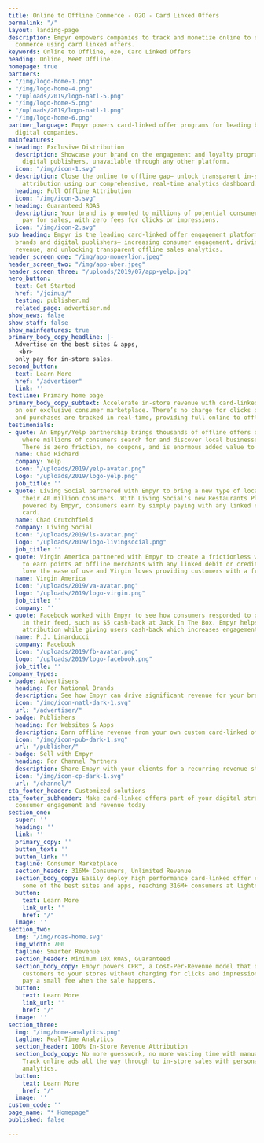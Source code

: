 ```yaml
---
title: Online to Offline Commerce - O2O - Card Linked Offers
permalink: "/"
layout: landing-page
description: Empyr empowers companies to track and monetize online to offline (o2o)
  commerce using card linked offers.
keywords: Online to Offline, o2o, Card Linked Offers
heading: Online, Meet Offline.
homepage: true
partners:
- "/img/logo-home-1.png"
- "/img/logo-home-4.png"
- "/uploads/2019/logo-natl-5.png"
- "/img/logo-home-5.png"
- "/uploads/2019/logo-natl-1.png"
- "/img/logo-home-6.png"
partner_language: Empyr powers card-linked offer programs for leading brands and top
  digital companies.
mainfeatures:
- heading: Exclusive Distribution
  description: Showcase your brand on the engagement and loyalty programs of leading
    digital publishers, unavailable through any other platform.
  icon: "/img/icon-1.svg"
- description: Close the online to offline gap– unlock transparent in-store sales
    attribution using our comprehensive, real-time analytics dashboard.
  heading: Full Offline Attribution
  icon: "/img/icon-3.svg"
- heading: Guaranteed ROAS
  description: Your brand is promoted to millions of potential consumers and you only
    pay for sales, with zero fees for clicks or impressions.
  icon: "/img/icon-2.svg"
sub_heading: Empyr is the leading card-linked offer engagement platform for national
  brands and digital publishers– increasing consumer engagement, driving guaranteed
  revenue, and unlocking transparent offline sales analytics.
header_screen_one: "/img/app-moneylion.jpeg"
header_screen_two: "/img/app-uber.jpeg"
header_screen_three: "/uploads/2019/07/app-yelp.jpg"
hero_button:
  text: Get Started
  href: "/joinus/"
  testing: publisher.md
  related_page: advertiser.md
show_news: false
show_staff: false
show_mainfeatures: true
primary_body_copy_headline: |-
  Advertise on the best sites & apps,
   <br>
  only pay for in-store sales.
second_button:
  text: Learn More
  href: "/advertiser"
  link: ''
textline: Primary home page
primary_body_copy_subtext: Accelerate in-store revenue with card-linked offer campaigns
  on our exclusive consumer marketplace. There’s no charge for clicks or impressions,
  and purchases are tracked in real-time, providing full online to offline attribution.
testimonials:
- quote: An Empyr/Yelp partnership brings thousands of offline offers directly to
    where millions of consumers search for and discover local businesses every day.
    There is zero friction, no coupons, and is enormous added value to all Yelp users.
  name: Chad Richard
  company: Yelp
  icon: "/uploads/2019/yelp-avatar.png"
  logo: "/uploads/2019/logo-yelp.png"
  job_title: ''
- quote: Living Social partnered with Empyr to bring a new type of local offer to
    their 40 million consumers. With Living Social's new Restaurants Plus program,
    powered by Empyr, consumers earn by simply paying with any linked credit or debit
    card.
  name: Chad Crutchfield
  company: Living Social
  icon: "/uploads/2019/ls-avatar.png"
  logo: "/uploads/2019/logo-livingsocial.png"
  job_title: ''
- quote: Virgin America partnered with Empyr to create a frictionless way for consumers
    to earn points at offline merchants with any linked debit or credit card. Consumers
    love the ease of use and Virgin loves providing customers with a free way to earn.
  name: Virgin America
  icon: "/uploads/2019/va-avatar.png"
  logo: "/uploads/2019/logo-virgin.png"
  job_title: ''
  company: ''
- quote: Facebook worked with Empyr to see how consumers responded to offline offers
    in their feed, such as $5 cash-back at Jack In The Box. Empyr helps with offline
    attribution while giving users cash-back which increases engagement.
  name: P.J. Linarducci
  company: Facebook
  icon: "/uploads/2019/fb-avatar.png"
  logo: "/uploads/2019/logo-facebook.png"
  job_title: ''
company_types:
- badge: Advertisers
  heading: For National Brands
  description: See how Empyr can drive significant revenue for your brand at scale
  icon: "/img/icon-natl-dark-1.svg"
  url: "/advertiser/"
- badge: Publishers
  heading: For Websites & Apps
  description: Earn offline revenue from your own custom card-linked offer program
  icon: "/img/icon-pub-dark-1.svg"
  url: "/publisher/"
- badge: Sell with Empyr
  heading: For Channel Partners
  description: Share Empyr with your clients for a recurring revenue stream
  icon: "/img/icon-cp-dark-1.svg"
  url: "/channel/"
cta_footer_header: Customized solutions
cta_footer_subheader: Make card-linked offers part of your digital strategy and accelerate
  consumer engagement and revenue today
section_one:
  super: ''
  heading: ''
  link: ''
  primary_copy: ''
  button_text: ''
  button_link: ''
  tagline: Consumer Marketplace
  section_header: 316M+ Consumers, Unlimited Revenue
  section_body_copy: Easily deploy high performance card-linked offer campaigns on
    some of the best sites and apps, reaching 316M+ consumers at lightning speed.
  button:
    text: Learn More
    link_url: ''
    href: "/"
  image: ''
section_two:
  img: "/img/roas-home.svg"
  img_width: 700
  tagline: Smarter Revenue
  section_header: Minimum 10X ROAS, Guaranteed
  section_body_copy: Empyr powers CPR™, a Cost-Per-Revenue model that drives motivated
    customers to your stores without charging for clicks and impressions. You only
    pay a small fee when the sale happens.
  button:
    text: Learn More
    link_url: ''
    href: "/"
  image: ''
section_three:
  img: "/img/home-analytics.png"
  tagline: Real-Time Analytics
  section_header: 100% In-Store Revenue Attribution
  section_body_copy: No more guesswork, no more wasting time with manual reporting.
    Track online ads all the way through to in-store sales with personalized real-time
    analytics.
  button:
    text: Learn More
    href: "/"
  image: ''
custom_code: ''
page_name: "* Homepage"
published: false

---
```

